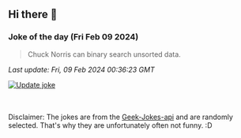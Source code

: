 ## Hi there 👋

### Joke of the day (Fri Feb 09 2024)
<!-- joke -->
>Chuck Norris can binary search unsorted data.
<!-- /joke -->

*Last update: Fri, 09 Feb 2024 00:36:23 GMT*

[![Update joke](https://github.com/nclskfm/nclskfm/actions/workflows/joke.yml/badge.svg)](https://github.com/nclskfm/nclskfm/actions/workflows/joke.yml)

<br><br>
Disclaimer: The jokes are from the [Geek-Jokes-api](https://github.com/sameerkumar18/geek-joke-api) and are randomly selected. That's why they are unfortunately often not funny. :D
